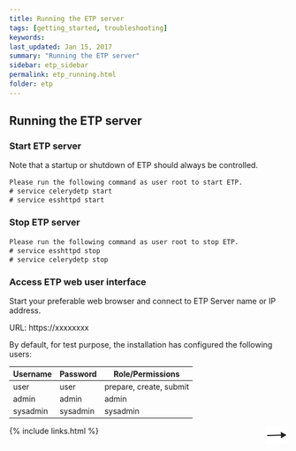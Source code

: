```yaml
---
title: Running the ETP server
tags: [getting_started, troubleshooting]
keywords:
last_updated: Jan 15, 2017
summary: "Running the ETP server"
sidebar: etp_sidebar
permalink: etp_running.html
folder: etp
---
```


## Running the ETP server

### Start ETP server

Note that a startup or shutdown of ETP should always be controlled.

    Please run the following command as user root to start ETP.
    # service celerydetp start
    # service esshttpd start

### Stop ETP server

    Please run the following command as user root to stop ETP.
    # service esshttpd stop
    # service celerydetp stop

### Access ETP web user interface

Start your preferable web browser and connect to ETP Server name or IP address.

URL: https://xxxxxxxx

By default, for test purpose, the installation has configured the following users:

| **Username** | **Password** | **Role/Permissions**  |
| --- | --- | --- |
| user | user | prepare, create, submit |
| admin | admin | admin |
| sysadmin | sysadmin | sysadmin |

[<img align="right" src="images/n.png">](etp_safety_backup_procedures.html)
{% include links.html %}
